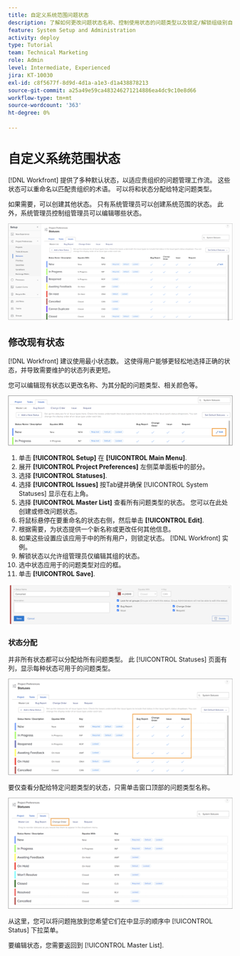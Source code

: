 ```yaml
---
title: 自定义系统范围问题状态
description: 了解如何更改问题状态名称、控制使用状态的问题类型以及锁定/解锁组级别自定义的状态。
feature: System Setup and Administration
activity: deploy
type: Tutorial
team: Technical Marketing
role: Admin
level: Intermediate, Experienced
jira: KT-10030
exl-id: c8f5677f-8d9d-4d1a-a1e3-d1a438878213
source-git-commit: a25a49e59ca483246271214886ea4dc9c10e8d66
workflow-type: tm+mt
source-wordcount: '363'
ht-degree: 0%

---
```


# 自定义系统范围状态

[!DNL Workfront] 提供了多种默认状态，以适应贵组织的问题管理工作流。 这些状态可以重命名以匹配贵组织的术语。 可以将和状态分配给特定问题类型。

如果需要，可以创建其他状态。 只有系统管理员可以创建系统范围的状态。 此外，系统管理员控制组管理员可以编辑哪些状态。

![[!UICONTROL Issues] 选项卡 [!UICONTROL Statues] 页面位置 [!UICONTROL Setup]](assets/admin-fund-all-issue-statuses.png)

## 修改现有状态

[!DNL Workfront] 建议使用最小状态数。 这使得用户能够更轻松地选择正确的状态，并导致需要维护的状态列表更短。

您可以编辑现有状态以更改名称、为其分配的问题类型、相关颜色等。

![问题状态列表，具有 [!UICONTROL Edit] 高亮显示的选项](assets/admin-fund-edit-issue-status.png)

1. 单击 **[!UICONTROL Setup]** 在 **[!UICONTROL Main Menu]**.
1. 展开 **[!UICONTROL Project Preferences]** 左侧菜单面板中的部分。
1. 选择 **[!UICONTROL Statuses]**.
1. 选择 **[!UICONTROL Issues]** 按Tab键并确保 [!UICONTROL System Statuses] 显示在右上角。
1. 选择 **[!UICONTROL Master List]** 查看所有问题类型的状态。 您可以在此处创建或修改问题状态。
1. 将鼠标悬停在要重命名的状态右侧，然后单击 **[!UICONTROL Edit]**.
1. 根据需要，为状态提供一个新名称或更改任何其他信息。
1. 如果这些设置应该应用于中的所有用户，则锁定状态。 [!DNL Workfront] 实例。
1. 解锁状态以允许组管理员仅编辑其组的状态。
1. 选中状态应用于的问题类型对应的框。
1. 单击 **[!UICONTROL Save]**.

![用于创建新状态的窗口](assets/admin-fund-edit-issue-status-2.png)

### 状态分配

并非所有状态都可以分配给所有问题类型。 此 [!UICONTROL Statuses] 页面有列，显示每种状态可用于的问题类型。

![在“状态”页面的“问题”选项卡上突出显示的更改顺序](assets/admin-fund-issue-type-statuses.png)


要仅查看分配给特定问题类型的状态，只需单击窗口顶部的问题类型名称。

![[!UICONTROL Issue] 选项卡/ [!UICONTROL Status] 突出显示列的页面](assets/admin-fund-statuses-issue-type.png)

从这里，您可以将问题拖放到您希望它们在中显示的顺序中 [!UICONTROL Status] 下拉菜单。

要编辑状态，您需要返回到 [!UICONTROL Master List].
